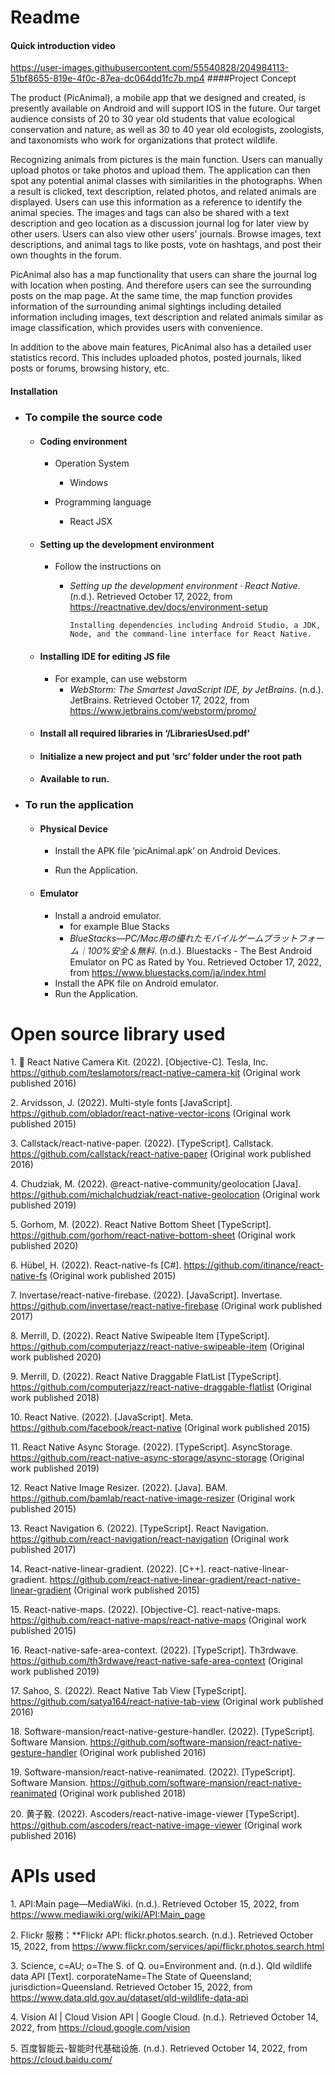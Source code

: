 # Readme
#### Quick introduction video
https://user-images.githubusercontent.com/55540828/204984113-51bf8655-819e-4f0c-87ea-dc064dd1fc7b.mp4
####Project Concept

The product (PicAnimal), a mobile app that we designed and created, is presently available on Android and will support IOS in the future. Our target audience consists of 20 to 30 year old students that value ecological conservation and nature, as well as 30 to 40 year old ecologists, zoologists, and taxonomists who work for organizations that protect wildlife.

Recognizing animals from pictures is the main function. Users can manually upload photos or take photos and upload them. The application can then spot any potential animal classes with similarities in the photographs. When a result is clicked, text description, related photos, and related animals are displayed. Users can use this information as a reference to identify the animal species. The images and tags can also be shared with a text description and geo location as a discussion journal log for later view by other users.
Users can also view other users' journals. Browse images, text descriptions, and animal tags to like posts, vote on hashtags, and post their own thoughts in the forum.

PicAnimal also has a map functionality that users can share the journal log with location when posting. And therefore users can see the surrounding posts on the map page. At the same time, the map function provides information of the surrounding animal sightings including detailed information including images, text description and related animals similar as image classification, which provides users with convenience.

In addition to the above main features, PicAnimal also has a detailed user statistics record. This includes uploaded photos, posted journals, liked posts or forums, browsing history, etc. 

#### Installation

- ### To compile the source code

  - #### Coding environment

    - Operation System
      - Windows

    - Programming language
      - React JSX

  - #### Setting up the development environment

    - Follow the instructions on 

      - *Setting up the development environment · React Native*. (n.d.). Retrieved October 17, 2022, from https://reactnative.dev/docs/environment-setup	

        ```
        Installing dependencies including Android Studio, a JDK, Node, and the command-line interface for React Native.
        ```

  - #### Installing IDE for editing JS file

    - For example, can use webstorm 
      - *WebStorm: The Smartest JavaScript IDE, by JetBrains*. (n.d.). JetBrains. Retrieved October 17, 2022, from https://www.jetbrains.com/webstorm/promo/

  - #### Install all required libraries in ‘/LibrariesUsed.pdf’

  - #### Initialize a new project and put ‘src’ folder under the root path

  - #### Available to run.

- ### To run the application

  - #### Physical Device

    - Install the APK file ‘picAnimal.apk’ on Android Devices. 

    - Run the Application.

  - #### Emulator

    - Install a android emulator.
      - for example Blue Stacks
      - *BlueStacks—PC/Mac用の優れたモバイルゲームプラットフォーム｜100%安全＆無料*. (n.d.). Bluestacks - The Best Android Emulator on PC as Rated by You. Retrieved October 17, 2022, from https://www.bluestacks.com/ja/index.html
    - Install the APK file on Android emulator.
    - Run the Application.
    
# Open source library used

1\. 🎈 React Native Camera Kit. (2022). \[Objective-C\]. Tesla, Inc. https://github.com/teslamotors/react-native-camera-kit (Original work published 2016)

2\. Arvidsson, J. (2022). Multi-style fonts \[JavaScript\]. https://github.com/oblador/react-native-vector-icons (Original work published 2015)

3\. Callstack/react-native-paper. (2022). \[TypeScript\]. Callstack. https://github.com/callstack/react-native-paper (Original work published 2016)

4\. Chudziak, M. (2022). @react-native-community/geolocation \[Java\]. https://github.com/michalchudziak/react-native-geolocation (Original work published 2019)

5\. Gorhom, M. (2022). React Native Bottom Sheet \[TypeScript\]. https://github.com/gorhom/react-native-bottom-sheet (Original work published 2020)

6\. Hübel, H. (2022). React-native-fs \[C#\]. https://github.com/itinance/react-native-fs (Original work published 2015)

7\. Invertase/react-native-firebase. (2022). \[JavaScript\]. Invertase. https://github.com/invertase/react-native-firebase (Original work published 2017)

8\. Merrill, D. (2022). React Native Swipeable Item \[TypeScript\]. https://github.com/computerjazz/react-native-swipeable-item (Original work published 2020)

9\. Merrill, D. (2022). React Native Draggable FlatList \[TypeScript\]. https://github.com/computerjazz/react-native-draggable-flatlist (Original work published 2018)

10\. React Native. (2022). \[JavaScript\]. Meta. https://github.com/facebook/react-native (Original work published 2015)

11\. React Native Async Storage. (2022). \[TypeScript\]. AsyncStorage. https://github.com/react-native-async-storage/async-storage (Original work published 2019)

12\. React Native Image Resizer. (2022). \[Java\]. BAM. https://github.com/bamlab/react-native-image-resizer (Original work published 2015)

13\. React Navigation 6. (2022). \[TypeScript\]. React Navigation. https://github.com/react-navigation/react-navigation (Original work published 2017)

14\. React-native-linear-gradient. (2022). \[C++\]. react-native-linear-gradient. https://github.com/react-native-linear-gradient/react-native-linear-gradient (Original work published 2015)

15\. React-native-maps. (2022). \[Objective-C\]. react-native-maps. https://github.com/react-native-maps/react-native-maps (Original work published 2015)

16\. React-native-safe-area-context. (2022). \[TypeScript\]. Th3rdwave. https://github.com/th3rdwave/react-native-safe-area-context (Original work published 2019)

17\. Sahoo, S. (2022). React Native Tab View \[TypeScript\]. https://github.com/satya164/react-native-tab-view (Original work published 2016)

18\. Software-mansion/react-native-gesture-handler. (2022). \[TypeScript\]. Software Mansion. https://github.com/software-mansion/react-native-gesture-handler (Original work published 2016)

19\. Software-mansion/react-native-reanimated. (2022). \[TypeScript\]. Software Mansion. https://github.com/software-mansion/react-native-reanimated (Original work published 2018)

20\. 黄子毅. (2022). Ascoders/react-native-image-viewer \[TypeScript\]. https://github.com/ascoders/react-native-image-viewer (Original work published 2016)

# APIs used

1\. API:Main page—MediaWiki. (n.d.). Retrieved October 15, 2022, from https://www.mediawiki.org/wiki/API:Main_page

2\. Flickr 服務：\*\*Flickr API: flickr.photos.search. (n.d.). Retrieved October 15, 2022, from https://www.flickr.com/services/api/flickr.photos.search.html

3\. Science, c=AU; o=The S. of Q. ou=Environment and. (n.d.). Qld wildlife data API \[Text\]. corporateName=The State of Queensland; jurisdiction=Queensland. Retrieved October 15, 2022, from https://www.data.qld.gov.au/dataset/qld-wildlife-data-api

4\. Vision AI \| Cloud Vision API \| Google Cloud. (n.d.). Retrieved October 14, 2022, from https://cloud.google.com/vision

5\. 百度智能云-智能时代基础设施. (n.d.). Retrieved October 14, 2022, from https://cloud.baidu.com/
